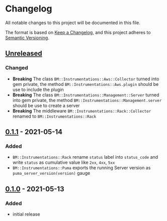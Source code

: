 # Changelog

All notable changes to this project will be documented in this file.

The format is based on [Keep a Changelog](https://keepachangelog.com/en/1.0.0/),
and this project adheres to [Semantic Versioning](https://semver.org/spec/v2.0.0.html).

## [Unreleased]

### Changed

- __Breaking__ The class `BM::Instrumentations::Aws::Collector` turned into gem private,
  the method `BM::Instrumentations::Aws.plugin` should be use to include the plugin
- __Breaking__ The class `BM::Instrumentations::Management::Server` turned into gem private,
  the method `BM::Instrumentations::Management.server` should be use to create a server
- __Breaking__ The middleware `BM::Instrumentations::Rack::Collector` renamed to 
  `BM::Instrumentations::Rack`

## [0.1.1] - 2021-05-14

### Added
- `BM::Instrumentations::Rack` rename `status` label into `status_code` and write `status` as cumulative value
  like `2xx`, `4xx`, `5xx`
- `BM::Instrumentations::Puma` exports the running Server version as `puma_server_version(version)` gauge

## [0.1.0] - 2021-05-13

### Added
- initial release

[unreleased]: https://github.com/bookmate/bm-instrumentations/compare/v0.1.1...HEAD
[0.1.1]: https://github.com/bookmate/bm-instrumentations/compare/v0.1.0...v0.1.1
[0.1.0]: https://github.com/bookmate/bm-instrumentations/releases/tag/v0.1.0
